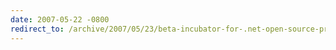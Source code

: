 ```yaml
---
date: 2007-05-22 -0800
redirect_to: /archive/2007/05/23/beta-incubator-for-.net-open-source-projects.aspx/
---
```

